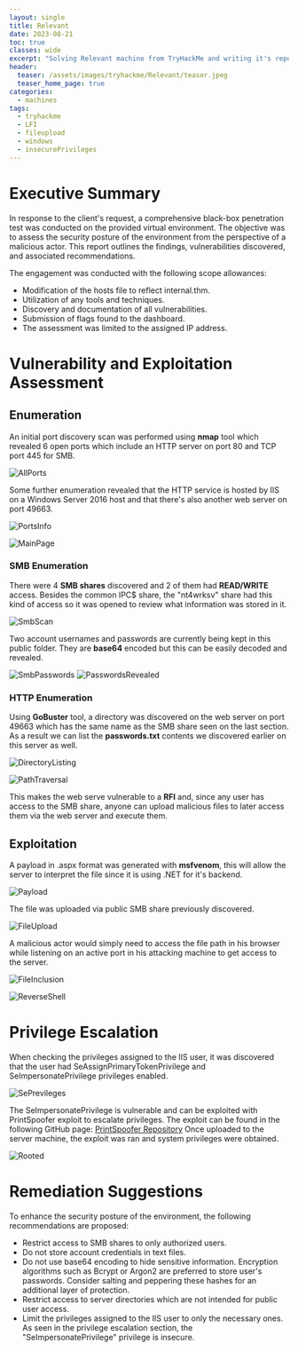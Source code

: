 ```yaml
---
layout: single
title: Relevant
date: 2023-08-21 
toc: true
classes: wide
excerpt: "Solving Relevant machine from TryHackMe and writing it's report."
header:
  teaser: /assets/images/tryhackme/Relevant/teaser.jpeg
  teaser_home_page: true
categories:
  - machines
tags:
  - tryhackme 
  - LFI
  - fileupload
  - windows
  - insecurePrivileges
---
```

# Executive Summary

In response to the client's request, a comprehensive black-box penetration test was conducted on the provided virtual environment. The objective was to assess the security posture of the environment from the perspective of a malicious actor. This report outlines the findings, vulnerabilities discovered, and associated recommendations.

The engagement was conducted with the following scope allowances:

-  Modification of the hosts file to reflect internal.thm.
-  Utilization of any tools and techniques.
-  Discovery and documentation of all vulnerabilities.
-  Submission of flags found to the dashboard.
-  The assessment was limited to the assigned IP address.

# Vulnerability and Exploitation Assessment

## Enumeration

An initial port discovery scan was performed using **nmap** tool which revealed 6 open ports which include an HTTP server on port 80 and TCP port 445 for SMB. 

![AllPorts](/assets/images/tryhackme/Relevant/01AllPorts.png)

Some further enumeration revealed that the HTTP service is hosted by IIS on a Windows Server 2016 host and that there's also another web server on port 49663.

![PortsInfo](/assets/images/tryhackme/Relevant/02PortsInfo.png)

![MainPage](/assets/images/tryhackme/Relevant/04MainPage.png)

### SMB Enumeration

There were 4 **SMB shares** discovered and 2 of them had **READ/WRITE** access. Besides the common IPC$ share, the "nt4wrksv" share had this kind of access so it was opened to review what information was stored in it. 

![SmbScan](/assets/images/tryhackme/Relevant/03SmbScan.png)

Two account usernames and passwords are currently being kept in this public folder. They are **base64** encoded but this can be easily decoded and revealed.

![SmbPasswords](/assets/images/tryhackme/Relevant/06smbPasswordsDiscovered.png)
![PasswordsRevealed](/assets/images/tryhackme/Relevant/07PasswordsRevealed.png)
### HTTP Enumeration

Using **GoBuster** tool, a directory was discovered on the web server on port 49663 which has the same name as the SMB share seen on the last section. As a result we can list the **passwords.txt** contents we discovered earlier on this server as well.

![DirectoryListing](/assets/images/tryhackme/Relevant/08DirectoryListing.png)

![PathTraversal](/assets/images/tryhackme/Relevant/09PathTraversale.png)

This makes the web serve vulnerable to a **RFI** and, since any user has access to the SMB share, anyone can upload malicious files to later access them via the web server and execute them.

## Exploitation

A payload in .aspx format was generated with **msfvenom**, this will allow the server to interpret the file since it is using .NET for it's backend.

![Payload](/assets/images/tryhackme/Relevant/10Payload.png)

The file was uploaded via public SMB share previously discovered.

![FileUpload](/assets/images/tryhackme/Relevant/11FileUploaded.png)


A malicious actor would simply need to access the file path in his browser while listening on an active port in his attacking machine to get access to the server.


![FileInclusion](/assets/images/tryhackme/Relevant/12FileInclusion.png)

![ReverseShell](/assets/images/tryhackme/Relevant/13ReverseShell.png)


# Privilege Escalation

When checking the privileges assigned to the IIS user, it was discovered that the user had SeAssignPrimaryTokenPrivilege and SeImpersonatePrivilege privileges enabled.

![SePrevileges](/assets/images/tryhackme/Relevant/14SePrevileges.png)

The SeImpersonatePrivilege is vulnerable and can be exploited with PrintSpoofer exploit to escalate privileges. The exploit can be found in the following GitHub page: [PrintSpoofer Repository](https://github.com/itm4n/PrintSpoofer) Once uploaded to the server machine,  the exploit was ran and system privileges were obtained.


![Rooted](/assets/images/tryhackme/Relevant/19Rooted.png)



# Remediation Suggestions

To enhance the security posture of the environment, the following recommendations are proposed:

- Restrict access to SMB shares to only authorized users.
- Do not store account credentials in text files.
- Do not use base64 encoding to hide sensitive information. Encryption algorithms such as Bcrypt or Argon2 are preferred to store user's passwords. Consider salting and peppering these hashes for an additional layer of protection.
- Restrict access to server directories which are not intended for public user access.
- Limit the privileges assigned to the IIS user to only the necessary ones. As seen in the privilege escalation section, the "SeImpersonatePrivilege"  privilege is insecure.